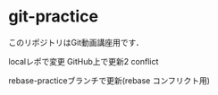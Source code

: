 # git-practice
このリポジトリはGit動画講座用です．

localレポで変更
GitHub上で更新2 conflict

rebase-practiceブランチで更新(rebase コンフリクト用)
